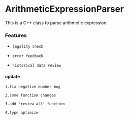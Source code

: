 # ArithmeticExpressionParser
This is a C++ class to parse arithmetic expression.

### Features  

* `legality check`

* `error feedback`

* `historical data review`




#### update

	1.fix negative number bug
	
	2.some function changes
	
	3.add 'review all' function
	
	4.type optimize